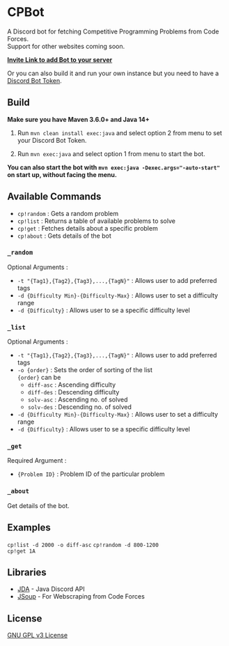 # CPBot

A Discord bot for fetching Competitive Programming Problems from Code Forces.  
Support for other websites coming soon.

**[Invite Link to add Bot to your server](https://discord.com/api/oauth2/authorize?client_id=711231840484065280&permissions=76800&scope=bot)**

Or you can also build it and run your own instance but you need to have a [Discord Bot Token](https://www.writebots.com/discord-bot-token/).

## Build
**Make sure you have Maven 3.6.0+ and Java 14+**

1. Run `mvn clean install exec:java` and select option 2 from menu to set your Discord Bot Token.

2. Run `mvn exec:java` and select option 1 from menu to start the bot.

**You can also start the bot with `mvn exec:java -Dexec.args="-auto-start"` on start up, without facing the menu.**

## Available Commands
* `cp!random` : Gets a random problem
* `cp!list` : Returns a table of available problems to solve
* `cp!get` : Fetches details about a specific problem
* `cp!about` : Gets details of the bot

### `_random`
Optional Arguments :
* `-t "{Tag1},{Tag2},{Tag3},...,{TagN}"` : Allows user to add preferred tags
* `-d {Difficulty Min}-{Difficulty-Max}` : Allows user to set a difficulty range
* `-d {Difficulty}` : Allows user to se a specific difficulty level

### `_list`
Optional Arguments :
* `-t "{Tag1},{Tag2},{Tag3},...,{TagN}"` : Allows user to add preferred tags
* `-o {order}` : Sets the order of sorting of the list  
    `{order}` can be
    * `diff-asc` : Ascending difficulty 
    * `diff-des` : Descending difficulty
    * `solv-asc` : Ascending no. of solved
    * `solv-des` : Descending no. of solved
* `-d {Difficulty Min}-{Difficulty-Max}` : Allows user to set a difficulty range
* `-d {Difficulty}` : Allows user to se a specific difficulty level

### `_get`
Required Argument :
* `{Problem ID}` : Problem ID of the particular problem

### `_about`
Get details of the bot.

## Examples
`cp!list -d 2000 -o diff-asc`
`cp!random -d 800-1200`  
`cp!get 1A`  

## Libraries
* [JDA](https://github.com/DV8FromTheWorld/JDA) - Java Discord API
* [JSoup](https://jsoup.org/) - For Webscraping from Code Forces

## License
[GNU GPL v3 License](https://github.com/dubbadhar/CPBot/blob/master/LICENSE)




